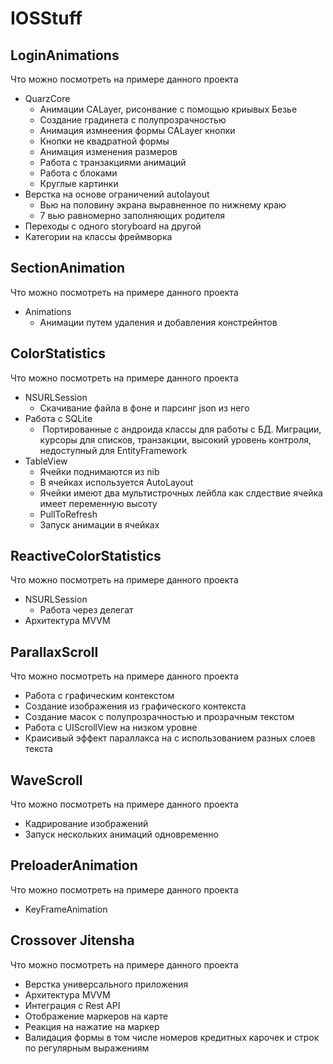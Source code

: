 # IOSStuff

## LoginAnimations
Что можно посмотреть на примере данного проекта
* QuarzCore
  * Анимации CALayer, рисонвание с помощью криывых Безье
  * Создание градинета с полупрозрачностью
  * Анимация измнеения формы CALayer кнопки
  * Кнопки не квадратной формы
  * Анимация изменения размеров
  * Работа с транзакциями анимаций
  * Работа с блоками
  * Круглые картинки
* Верстка на основе ограничений autolayout
  * Вью на половину экрана выравненное по нижнему краю
  * 7 вью равномерно заполняющих родителя
* Переходы с одного storyboard на другой
* Категории на классы фреймворка

## SectionAnimation
Что можно посмотреть на примере данного проекта
* Animations
  * Анимации путем удаления и добавления констрейнтов
  
## ColorStatistics
Что можно посмотреть на примере данного проекта
* NSURLSession
  * Скачивание файла в фоне и парсинг json из него
* Работа с SQLite
  *  Портированные с андроида классы для работы с БД. Миграции, курсоры для списков, транзакции, высокий уровень контроля, недоступный для EntityFramework
* TableView
  * Ячейки поднимаются из nib
  * В ячейках используется AutoLayout
  * Ячейки имеют два мультистрочных лейбла как слдествие ячейка имеет переменную высоту
  * PullToRefresh
  * Запуск анимации в ячейках
  
## ReactiveColorStatistics
Что можно посмотреть на примере данного проекта
* NSURLSession
  * Работа через делегат
* Архитектура MVVM

## ParallaxScroll
Что можно посмотреть на примере данного проекта
* Работа с графическим контекстом
* Создание изображения из графического контекста
* Создание масок с полупрозрачностью и прозрачным текстом
* Работа с UIScrollView на низком уровне
* Краисивый эффект параллакса на с использованием разных слоев текста

## WaveScroll
Что можно посмотреть на примере данного проекта
* Кадрирование изображений
* Запуск нескольких анимаций одновременно

## PreloaderAnimation
Что можно посмотреть на примере данного проекта
* KeyFrameAnimation

## Crossover Jitensha
Что можно посмотреть на примере данного проекта
* Верстка универсального приложения
* Архитектура MVVM
* Интеграция с Rest API
* Отображение маркеров на карте
* Реакция на нажатие на маркер
* Валидация формы в том числе номеров кредитных карочек и строк по регулярным выражениям

